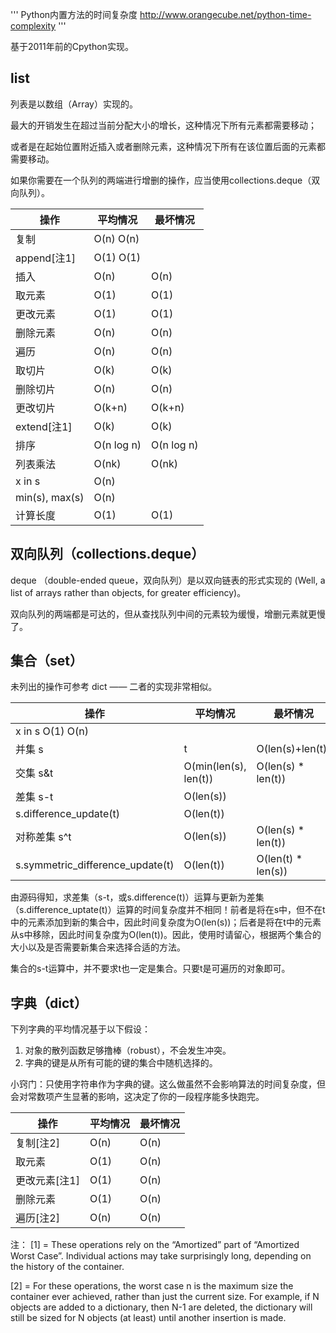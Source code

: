 '''
Python内置方法的时间复杂度
http://www.orangecube.net/python-time-complexity
'''

基于2011年前的Cpython实现。

## list
列表是以数组（Array）实现的。

最大的开销发生在超过当前分配大小的增长，这种情况下所有元素都需要移动；

或者是在起始位置附近插入或者删除元素，这种情况下所有在该位置后面的元素都需要移动。

如果你需要在一个队列的两端进行增删的操作，应当使用collections.deque（双向队列）。

|操作|	平均情况	|最坏情况|
|---|---|---|
|复制|O(n)	O(n)
|append[注1]	|O(1)	O(1)
|插入	|O(n)|	O(n)
|取元素	|O(1)|	O(1)
|更改元素	|O(1)|	O(1)
|删除元素	|O(n)|	O(n)
|遍历	|O(n)|	O(n)
|取切片	|O(k)|	O(k)
|删除切片	|O(n)|	O(n)
|更改切片	|O(k+n)	|O(k+n)
|extend[注1]|	O(k)|	O(k)
|排序	|O(n log n)|	O(n log n)
|列表乘法	|O(nk)	|O(nk)
|x in s	|O(n)	|
|min(s), max(s)	|O(n)
|计算长度|	O(1)	|O(1)



## 双向队列（collections.deque）

deque （double-ended queue，双向队列）是以双向链表的形式实现的
(Well, a list of arrays rather than objects, for greater efficiency)。

双向队列的两端都是可达的，但从查找队列中间的元素较为缓慢，增删元素就更慢了。

## 集合（set）

未列出的操作可参考 dict —— 二者的实现非常相似。

|操作	|平均情况|	最坏情况|
|---|---|---|
|x in s	O(1)	O(n)|
|并集 s|t	|O(len(s)+len(t))|
|交集 s&t	|O(min(len(s), len(t))|	O(len(s) * len(t))|
|差集 s-t	|O(len(s))	|
|s.difference_update(t)	|O(len(t))	|
|对称差集 s^t	|O(len(s))	|O(len(s) * len(t))|
|s.symmetric_difference_update(t)	|O(len(t))	|O(len(t) * len(s))|


由源码得知，求差集（s-t，或s.difference(t)）运算与更新为差集（s.difference_uptate(t)）运算的时间复杂度并不相同！前者是将在s中，但不在t中的元素添加到新的集合中，因此时间复杂度为O(len(s))；后者是将在t中的元素从s中移除，因此时间复杂度为O(len(t))。因此，使用时请留心，根据两个集合的大小以及是否需要新集合来选择合适的方法。

集合的s-t运算中，并不要求t也一定是集合。只要t是可遍历的对象即可。


## 字典（dict）

下列字典的平均情况基于以下假设：
1. 对象的散列函数足够撸棒（robust），不会发生冲突。
2. 字典的键是从所有可能的键的集合中随机选择的。

小窍门：只使用字符串作为字典的键。这么做虽然不会影响算法的时间复杂度，但会对常数项产生显著的影响，这决定了你的一段程序能多快跑完。

|操作	|平均情况	|最坏情况|
|---|---|---|
|复制[注2]|	O(n)|	O(n)|
|取元素	|O(1)	|O(n)|
|更改元素[注1]|O(1)|	O(n)|
|删除元素	|O(1)	|O(n)|
|遍历[注2]	|O(n)|	O(n)|


注：
[1] = These operations rely on the “Amortized” part of “Amortized Worst Case”. Individual actions may take surprisingly long, depending on the history of the container.

[2] = For these operations, the worst case n is the maximum size the container ever achieved, rather than just the current size. For example, if N objects are added to a dictionary, then N-1 are deleted, the dictionary will still be sized for N objects (at least) until another insertion is made.